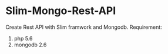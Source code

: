 # Slim-Mongo-Rest-API
Create Rest API with Slim framwork and Mongodb.
Requirement:
1. php 5.6
2. mongodb 2.6

